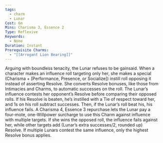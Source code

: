 ```yaml
---
tags:
  - charm
  - Lunar
Cost: 6m
Mins: Charisma 3, Essence 2
Type: Reflexive
Keywords:
  - None
Duration: Instant
Prerequisite Charms:
  - "[[Arrogant Lion Bearing]]"
---
```

Arguing with boundless tenacity, the Lunar refuses to be gainsaid. When a character makes an influence roll targeting only her, she makes a special (Charisma + [Performance, Presence, or Socialize]) instill roll opposing it instead of asserting Resolve. She converts Resolve bonuses, like those from Intimacies and Charms, to automatic successes on the roll. The Lunar’s influence contests her opponent’s Resolve before comparing their opposed rolls. If his Resolve is beaten, he’s instilled with a Tie of respect toward her, and 1s on his roll subtract successes. Then, if the Lunar’s roll beat his, his influence fails. A Charisma 4, Essence 3 repurchase lets the Lunar pay a four-mote, one-Willpower surcharge to use this Charm against influence with multiple targets. If she wins the opposed roll, the influence fails against her, while other targets add (Lunar’s extra successes/2, rounded up) Resolve. If multiple Lunars contest the same influence, only the highest Resolve bonus applies.